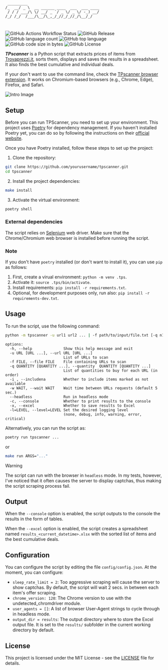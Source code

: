

```
 _________                            
/_  __/ _ \  __ ______ ____  ___  ___ ____
 / / / ___/\ \/ __/ _ `/ _ \/ _ \/ -_) __/
/_/ /_/  /___/\__/\_,_/_//_/_//_/\__/_/   
```
# 

![GitHub Actions Workflow Status](https://img.shields.io/github/actions/workflow/status/bateman/tpscanner-cli/release.yml?style=for-the-badge)
![GitHub Release](https://img.shields.io/github/v/release/bateman/tpscanner-cli?style=for-the-badge)
![GitHub language count](https://img.shields.io/github/languages/count/bateman/tpscanner-cli?style=for-the-badge)
![GitHub top language](https://img.shields.io/github/languages/top/bateman/tpscanner-cli?style=for-the-badge)
![GitHub code size in bytes](https://img.shields.io/github/languages/code-size/bateman/tpscanner-cli?style=for-the-badge)
![GitHub License](https://img.shields.io/github/license/bateman/tpscanner-cli?style=for-the-badge)


***TPscanner*** is a Python script that extracts prices of items from [Trovaprezzi.it](https://www.trovaprezzi.it/), sorts them, displays and saves the results in a spreadsheet. It also finds the best cumulative and individual deals.

If your don't want to use the command line, check the [TPscanner browser extension](https://github.com/bateman/tpscanner-cli). It works on Chromium-based browsers (e.g., Chrome, Edge), Firefox, and Safari.

![Intro Image](img/intro.gif)

## Setup

Before you can run TPScanner, you need to set up your environment. This project uses [Poetry](https://python-poetry.org/) for dependency management. If you haven't installed Poetry yet, you can do so by following the instructions on their [official website](https://python-poetry.org/docs/#installation).

Once you have Poetry installed, follow these steps to set up the project:

1. Clone the repository:

```bash
git clone https://github.com/yourusername/tpscanner.git
cd tpscanner
```

2. Install the project dependencies:
```bash
make install
```

3. Activate the virtual environment:
```bash
poetry shell
```

### External dependencies

The script relies on [Selenium](https://www.selenium.dev/) web driver. Make sure that the Chrome/Chromium web browser is installed before running the script. 

### Note

If you don't have `poetry` installed (or don't want to install it), you can use `pip` as follows:

1. First, create a virual environment: `python -m venv .tps`.
2. Activate it: `source .tps/bin/activate`.
3. Install requirements: `pip install -r requirements.txt`.
4. Optional, for development purposes only, run also: `pip install -r requirements-dev.txt`.


## Usage

To run the script, use the following command:

```bash
python -m tpscanner -u url1 url2 ... | -f path/to/input/file.txt [-q n1 n2 ...] [--includena] [-w n] [--headless] [--console] [--excel]
```
```console
options:
  -h, --help              Show this help message and exit
  -u URL [URL ...], --url URL [URL ...]
                          List of URLs to scan
  -f FILE, --file FILE    File containing URLs to scan
  -q QUANTITY [QUANTITY ...], --quantity  QUANTITY [QUANTITY ...]
                          List of quantities to buy for each URL (in order)
  -i , --includena        Whether to include items marked as not available
  -w WAIT, --wait WAIT    Wait time between URLs requests (default 5 sec.)
  --headless              Run in headless mode
  -c, --console           Whether to print results to the console 
  -x, --excel             Whether to save results to Excel
  -l=LEVEL, --level=LEVEL Set the desired logging level 
                          (none, debug, info, warning, error, critical)
```

Alternatively, you can run the script as:

```bash
poetry run tpscanner ...
```

or 

```bash
make run ARGS="..."
```

> [!WARNING]
> The script can run with the browser in `headless` mode. In my tests, however, I've noticed that it often causes the server to display captchas, thus making the script scraping process fail.


## Output

When the `--console` option is enabled, the script outputs to the console
the results in the form of tables.

When the `--excel` option is enabled, the script creates a spreadsheet named `results_<current_datetime>.xlsx` with the sorted list of items and the best cumulative deals.

## Configuration

You can configure the script by editing the file `config/config.json`. At the moment, you can configure:

- `sleep_rate_limit = 2`: Too aggressive scraping will cause the server to show captchas. By default, the script will wait 2 secs. in between each item's offer scraping.
- `chrome_version: 120`: The Chrome version to use with the undetected_chromdriver module.
- `user_agents = []`: A list of browser User-Agent strings to cycle through in headless mode.
- `output_dir = results`: The output directory where to store the Excel output file. It is set to the `results/` subfolder in the current working directory by default.

## License

This project is licensed under the MIT License - see the [LICENSE](LICENSE) file for details.
